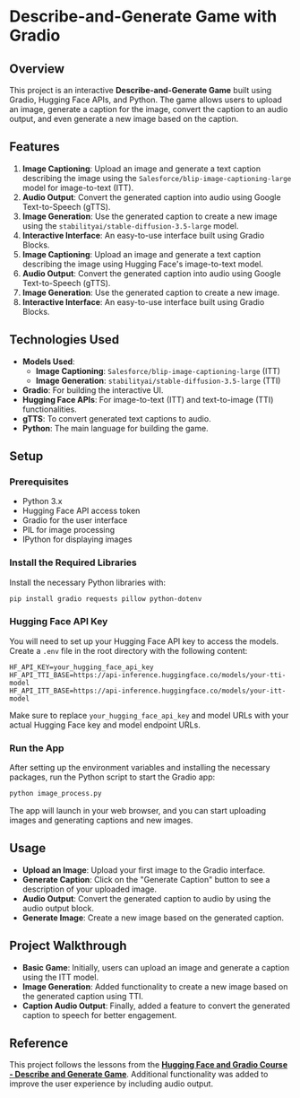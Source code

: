 # Describe-and-Generate Game with Gradio

## Overview
This project is an interactive **Describe-and-Generate Game** built using Gradio, Hugging Face APIs, and Python. The game allows users to upload an image, generate a caption for the image, convert the caption to an audio output, and even generate a new image based on the caption.

## Features
1. **Image Captioning**: Upload an image and generate a text caption describing the image using the `Salesforce/blip-image-captioning-large` model for image-to-text (ITT).
2. **Audio Output**: Convert the generated caption into audio using Google Text-to-Speech (gTTS).
3. **Image Generation**: Use the generated caption to create a new image using the `stabilityai/stable-diffusion-3.5-large` model.
4. **Interactive Interface**: An easy-to-use interface built using Gradio Blocks.
1. **Image Captioning**: Upload an image and generate a text caption describing the image using Hugging Face's image-to-text model.
2. **Audio Output**: Convert the generated caption into audio using Google Text-to-Speech (gTTS).
3. **Image Generation**: Use the generated caption to create a new image.
4. **Interactive Interface**: An easy-to-use interface built using Gradio Blocks.

## Technologies Used
- **Models Used**: 
  - **Image Captioning**: `Salesforce/blip-image-captioning-large` (ITT)
  - **Image Generation**: `stabilityai/stable-diffusion-3.5-large` (TTI)
- **Gradio**: For building the interactive UI.
- **Hugging Face APIs**: For image-to-text (ITT) and text-to-image (TTI) functionalities.
- **gTTS**: To convert generated text captions to audio.
- **Python**: The main language for building the game.

## Setup

### Prerequisites

- Python 3.x
- Hugging Face API access token
- Gradio for the user interface
- PIL for image processing
- IPython for displaying images

### Install the Required Libraries

Install the necessary Python libraries with:

```bash
pip install gradio requests pillow python-dotenv
```

### Hugging Face API Key

You will need to set up your Hugging Face API key to access the models. Create a `.env` file in the root directory with the following content:

```
HF_API_KEY=your_hugging_face_api_key
HF_API_TTI_BASE=https://api-inference.huggingface.co/models/your-tti-model
HF_API_ITT_BASE=https://api-inference.huggingface.co/models/your-itt-model
```

Make sure to replace `your_hugging_face_api_key` and model URLs with your actual Hugging Face key and model endpoint URLs.

### Run the App

After setting up the environment variables and installing the necessary packages, run the Python script to start the Gradio app:

```bash
python image_process.py
```

The app will launch in your web browser, and you can start uploading images and generating captions and new images.

## Usage
- **Upload an Image**: Upload your first image to the Gradio interface.
- **Generate Caption**: Click on the "Generate Caption" button to see a description of your uploaded image.
- **Audio Output**: Convert the generated caption to audio by using the audio output block.
- **Generate Image**: Create a new image based on the generated caption.

## Project Walkthrough
- **Basic Game**: Initially, users can upload an image and generate a caption using the ITT model.
- **Image Generation**: Added functionality to create a new image based on the generated caption using TTI.
- **Caption Audio Output**: Finally, added a feature to convert the generated caption to speech for better engagement.

## Reference
This project follows the lessons from the **[Hugging Face and Gradio Course - Describe and Generate Game](https://learn.deeplearning.ai/courses/huggingface-gradio/lesson/5/describe-and-generate-game)**. Additional functionality was added to improve the user experience by including audio output.

